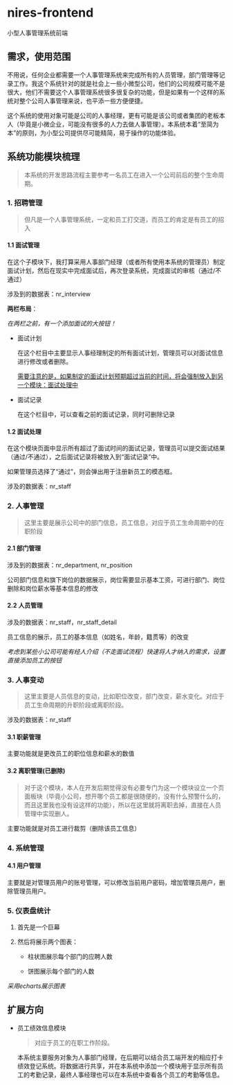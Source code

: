 # nires-frontend

小型人事管理系统前端

## 需求，使用范围

不用说，任何企业都需要一个人事管理系统来完成所有的人员管理，部门管理等记录工作。我这个系统针对的就是社会上一些小微型公司，他们的公司规模可能不是很大，他们不需要这个人事管理系统很多很复杂的功能，但是如果有一个这样的系统对整个公司人事管理来说，也平添一些方便便捷。

这个系统的使用对象可能是公司的人事经理，更有可能是该公司或者集团的老板本人（毕竟是小微企业，可能没有很多的人力去做人事管理）。本系统本着“至简为本”的原则，为小型公司提供尽可能精简，易于操作的功能体验。

## 系统功能模块梳理

> 本系统的开发思路流程主要参考一名员工在进入一个公司前后的整个生命周期。

### 1. 招聘管理

> 但凡是一个人事管理系统，一定和员工打交道，而员工的肯定是有员工的招入

#### 1.1 面试管理

在这个子模块下，我打算采用人事部门经理（或者所有使用本系统的管理员）制定面试计划，然后在现实中完成面试后，再次登录系统，完成面试的审核（通过/不通过）

涉及到的数据表：nr_interview

**两栏布局**：

*在两栏之前，有一个添加面试的大按钮！*

- 面试计划

    在这个栏目中主要显示人事经理制定的所有面试计划，管理员可以对面试信息进行修改或者删除。

    <u>需要注意的是，如果制定的面试计划预期超过当前的时间，将会强制放入到另一个模块：面试处理中</u>

- 面试记录

    在这个栏目中，可以查看之前的面试记录，同时可删除记录

#### 1.2 面试处理

在这个模块页面中显示所有超过了面试时间的面试记录，管理员可以提交面试结果（通过/不通过），之后面试记录将被放入到“面试记录”中。

如果管理员选择了“通过”，则会弹出用于注册新员工的模态框。

涉及的数据表：nr_staff

### 2. 人事管理

> 这里主要是展示公司中的部门信息，员工信息，对应于员工生命周期中的在职阶段

#### 2.1 部门管理

涉及到的数据表：nr_department, nr_position

公司部门信息和旗下岗位的数据展示，岗位需要显示基本工资，可进行部门、岗位删除和岗位薪水等基本信息的修改

#### 2.2 人员管理

涉及的数据表：nr_staff，nr_staff_detail

员工信息的展示，员工的基本信息（如姓名，年龄，籍贯等）的改变

*考虑到某些小公司可能有经人介绍（不走面试流程）快速将人才纳入的需求，设置直接添加员工的按钮*

### 3. 人事变动

> 这里主要是人员信息的变动，比如职位改变，部门改变，薪水变化。对应于员工生命周期的升职阶段或离职阶段。

涉及的数据表：nr_staff

#### 3.1 职薪管理

主要功能就是更改员工的职位信息和薪水的数值

#### 3.2 离职管理(已删除)

> 对于这个模块，本人在开发后期觉得没有必要专门为这一个模块设立一个页面板块（毕竟小公司，想开哪个员工都是很随便的，没有什么预警什么的，而且这里我也没有设这样的功能），所以在这里就将离职去掉，直接在人员管理中实现删人。

主要功能就是对员工进行裁剪（删除该员工信息）

### 4. 系统管理

#### 4.1 用户管理

主要就是对管理员用户的账号管理，可以修改当前用户密码，增加管理员用户，删除管理员用户。

### 5. 仪表盘统计

1. 首先是一个巨幕

2. 然后将展示两个图表：

    - 柱状图展示每个部门的应聘人数

    - 饼图展示每个部门的人数

*采用echarts展示图表*

## 扩展方向

- 员工绩效信息模块

    > 对应于员工的在职工作阶段。

    本系统主要服务对象为人事部门经理，在后期可以结合员工端开发的相应打卡绩效登记系统。将数据进行共享，并在本系统中添加一个模块用于显示所有员工的考勤记录，最终人事经理也可以在本系统中查看各个员工的考勤等信息。
